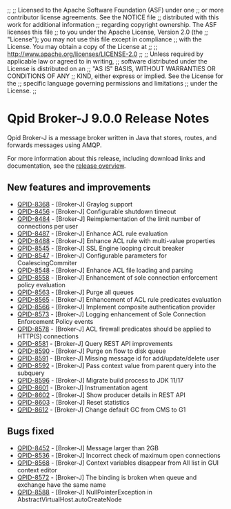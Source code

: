 ;;
;; Licensed to the Apache Software Foundation (ASF) under one
;; or more contributor license agreements.  See the NOTICE file
;; distributed with this work for additional information
;; regarding copyright ownership.  The ASF licenses this file
;; to you under the Apache License, Version 2.0 (the
;; "License"); you may not use this file except in compliance
;; with the License.  You may obtain a copy of the License at
;; 
;;   http://www.apache.org/licenses/LICENSE-2.0
;; 
;; Unless required by applicable law or agreed to in writing,
;; software distributed under the License is distributed on an
;; "AS IS" BASIS, WITHOUT WARRANTIES OR CONDITIONS OF ANY
;; KIND, either express or implied.  See the License for the
;; specific language governing permissions and limitations
;; under the License.
;;

# Qpid Broker-J 9.0.0 Release Notes

Qpid Broker-J is a message broker written in Java that stores, routes,
and forwards messages using AMQP.

For more information about this release, including download links and
documentation, see the [release overview](index.html).


## New features and improvements

 - [QPID-8368](https://issues.apache.org/jira/browse/QPID-8368) - [Broker-J] Graylog support
 - [QPID-8456](https://issues.apache.org/jira/browse/QPID-8456) - [Broker-J] Configurable shutdown timeout
 - [QPID-8484](https://issues.apache.org/jira/browse/QPID-8484) - [Broker-J] Reimplementation of the limit number of connections per user
 - [QPID-8487](https://issues.apache.org/jira/browse/QPID-8487) - [Broker-J] Enhance ACL rule evaluation
 - [QPID-8488](https://issues.apache.org/jira/browse/QPID-8488) - [Broker-J] Enhance ACL rule with multi-value properties
 - [QPID-8545](https://issues.apache.org/jira/browse/QPID-8545) - [Broker-J] SSL Engine looping circuit breaker
 - [QPID-8547](https://issues.apache.org/jira/browse/QPID-8547) - [Broker-J] Configurable parameters for CoalescingCommiter
 - [QPID-8548](https://issues.apache.org/jira/browse/QPID-8548) - [Broker-J] Enhance ACL file loading and parsing
 - [QPID-8558](https://issues.apache.org/jira/browse/QPID-8558) - [Broker-J] Enhancement of sole connection enforcement policy evaluation
 - [QPID-8563](https://issues.apache.org/jira/browse/QPID-8563) - [Broker-J] Purge all queues
 - [QPID-8565](https://issues.apache.org/jira/browse/QPID-8565) - [Broker-J] Enhancement of ACL rule predicates evaluation
 - [QPID-8566](https://issues.apache.org/jira/browse/QPID-8566) - [Broker-J] Implement composite authentication provider
 - [QPID-8573](https://issues.apache.org/jira/browse/QPID-8573) - [Broker-J] Logging enhancement of Sole Connection Enforcement Policy events
 - [QPID-8578](https://issues.apache.org/jira/browse/QPID-8578) - [Broker-J] ACL firewall predicates should be applied to HTTP(S) connections
 - [QPID-8581](https://issues.apache.org/jira/browse/QPID-8581) - [Broker-J] Query REST API improvements
 - [QPID-8590](https://issues.apache.org/jira/browse/QPID-8590) - [Broker-J] Purge on flow to disk queue
 - [QPID-8591](https://issues.apache.org/jira/browse/QPID-8591) - [Broker-J] Missing message id for add/update/delete user
 - [QPID-8592](https://issues.apache.org/jira/browse/QPID-8592) - [Broker-J] Pass context value from parent query into the subquery
 - [QPID-8596](https://issues.apache.org/jira/browse/QPID-8596) - [Broker-J] Migrate build process to JDK 11/17
 - [QPID-8601](https://issues.apache.org/jira/browse/QPID-8601) - [Broker-J] Instrumentation agent
 - [QPID-8602](https://issues.apache.org/jira/browse/QPID-8602) - [Broker-J] Show producer details in REST API
 - [QPID-8603](https://issues.apache.org/jira/browse/QPID-8603) - [Broker-J] Reset statistics
 - [QPID-8612](https://issues.apache.org/jira/browse/QPID-8612) - [Broker-J] Change default GC from CMS to G1

## Bugs fixed

 - [QPID-8452](https://issues.apache.org/jira/browse/QPID-8452) - [Broker-J] Message larger than 2GB
 - [QPID-8536](https://issues.apache.org/jira/browse/QPID-8536) - [Broker-J] Incorrect check of maximum open connections
 - [QPID-8568](https://issues.apache.org/jira/browse/QPID-8568) - [Broker-J] Context variables disappear from All list in GUI context editor
 - [QPID-8572](https://issues.apache.org/jira/browse/QPID-8572) - [Broker-J] The binding is broken when queue and exchange have the same name
 - [QPID-8588](https://issues.apache.org/jira/browse/QPID-8588) - [Broker-J] NullPointerException in AbstractVirtualHost.autoCreateNode
